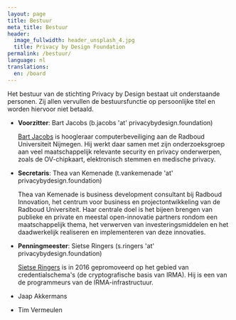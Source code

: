 ```yaml
---
layout: page
title: Bestuur
meta_title: Bestuur
header:
  image_fullwidth: header_unsplash_4.jpg
  title: Privacy by Design Foundation
permalink: /bestuur/
language: nl
translations:
  en: /board
---
```

Het bestuur van de stichting Privacy by Design bestaat uit
onderstaande personen. Zij allen vervullen de bestuursfunctie op
persoonlijke titel en worden hiervoor niet betaald.

 * **Voorzitter**: Bart Jacobs (b.jacobs 'at' privacybydesign.foundation)

   [Bart Jacobs](http://www.cs.ru.nl/~bart) is hoogleraar
   computerbeveiliging aan de Radboud Universiteit Nijmegen. Hij werkt
   daar samen met zijn onderzoeksgroep aan veel maatschappelijk
   relevante security en privacy onderwerpen, zoals de OV-chipkaart,
   elektronisch stemmen en medische privacy.

 * **Secretaris**: Thea van Kemenade (t.vankemenade 'at' privacybydesign.foundation)

   Thea van Kemenade is business development consultant bij Radboud
   Innovation, het centrum voor business en projectontwikkeling van de
   Radboud Universiteit. Haar centrale doel is het bijeen brengen van
   publieke en private en meestal open-innovatie partners rondom een
   maatschappelijk thema, het verwerven van investeringsmiddelen en
   het daadwerkelijk realiseren en implementeren van deze innovaties.


 * **Penningmeester**: Sietse Ringers (s.ringers 'at' privacybydesign.foundation)

   [Sietse Ringers](https://sietseringers.net/) is in 2016 gepromoveerd op het
   gebied van credentialschema's (de cryptografische basis van IRMA).
   Hij is een van de programmeurs van de IRMA-infrastructuur.

 * Jaap Akkermans

 * Tim Vermeulen

